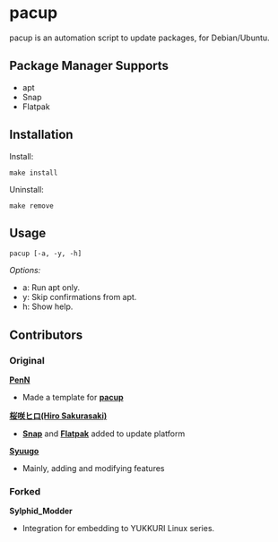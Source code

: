 # pacup
pacup is an automation script to update packages, for Debian/Ubuntu.

## Package Manager Supports
- apt
- Snap
- Flatpak

## Installation
Install:

```make install```

Uninstall:

```make remove```

## Usage
```pacup [-a, -y, -h]```

*Options:*
- a: Run apt only.
- y: Skip confirmations from apt.
- h: Show help.

## Contributors 
### Original
<a href="https://github.com/PengiNN">**PenN**</a>
- Made a template for [**pacup**](https://github.com/PengiNN/pacup "PengiNN/pacup")

<a href="https://github.com/Sakurasaki-Hiro">**桜咲ヒロ(Hiro Sakurasaki)**</a>
- [**Snap**](https://snapcraft.io/ "Snapcraft") and [**Flatpak**](https://flatpak.org/ "Flatpak") added to update platform

<a href="https://github.com/s1204IT">**Syuugo**</a>
- Mainly, adding and modifying features

### Forked
**Sylphid_Modder**
- Integration for embedding to YUKKURI Linux series.


